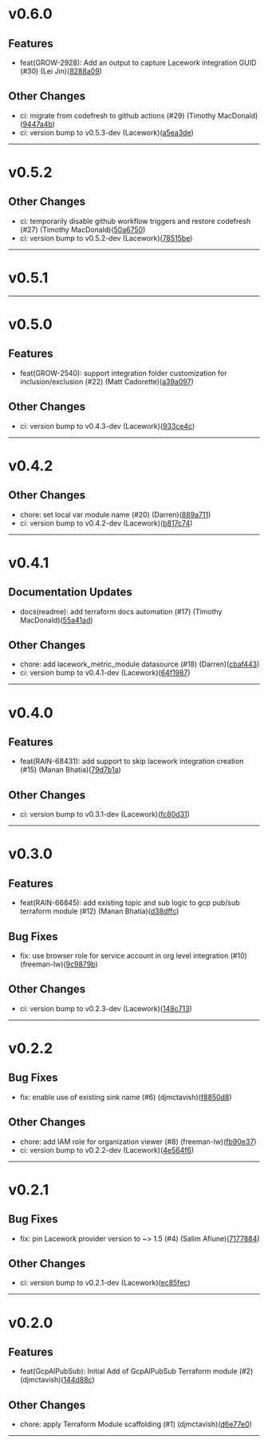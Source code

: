# v0.6.0

## Features
* feat(GROW-2928): Add an output to capture Lacework integration GUID (#30) (Lei Jin)([8288a09](https://github.com/lacework/terraform-gcp-pub-sub-audit-log/commit/8288a09bb5c04c7bc3b3201004242118637db159))
## Other Changes
* ci: migrate from codefresh to github actions (#29) (Timothy MacDonald)([9447a4b](https://github.com/lacework/terraform-gcp-pub-sub-audit-log/commit/9447a4b7a141f3e1fe745c1135efc7f36fe0feb3))
* ci: version bump to v0.5.3-dev (Lacework)([a5ea3de](https://github.com/lacework/terraform-gcp-pub-sub-audit-log/commit/a5ea3deb8ef3233d2730619a2f085ebb9b9f3b69))
---
# v0.5.2

## Other Changes
* ci: temporarily disable github workflow triggers and restore codefresh (#27) (Timothy MacDonald)([50a6750](https://github.com/lacework/terraform-gcp-pub-sub-audit-log/commit/50a675043515f36b2b235339f9ab3c0a1c68adca))
* ci: version bump to v0.5.2-dev (Lacework)([78515be](https://github.com/lacework/terraform-gcp-pub-sub-audit-log/commit/78515be0d148c018db0de2754b6b4e3853ff0e9b))
---
# v0.5.1


---
# v0.5.0

## Features
* feat(GROW-2540): support integration folder customization for inclusion/exclusion (#22) (Matt Cadorette)([a39a097](https://github.com/lacework/terraform-gcp-pub-sub-audit-log/commit/a39a097bee10a64ff620093277c051b376b8ab1d))
## Other Changes
* ci: version bump to v0.4.3-dev (Lacework)([933ce4c](https://github.com/lacework/terraform-gcp-pub-sub-audit-log/commit/933ce4c4dab10e356851d5acb828124cbac89e84))
---
# v0.4.2

## Other Changes
* chore: set local var module name (#20) (Darren)([889a711](https://github.com/lacework/terraform-gcp-pub-sub-audit-log/commit/889a7116a41ce1be088dc76036f8e8c262431a32))
* ci: version bump to v0.4.2-dev (Lacework)([b817c74](https://github.com/lacework/terraform-gcp-pub-sub-audit-log/commit/b817c740a23c6f9ab0300a6cee50fe5223ca05e1))
---
# v0.4.1

## Documentation Updates
* docs(readme): add terraform docs automation (#17) (Timothy MacDonald)([55a41ad](https://github.com/lacework/terraform-gcp-pub-sub-audit-log/commit/55a41ad43c1fbe14fe471ec00a52b409a9a906c5))
## Other Changes
* chore: add lacework_metric_module datasource (#18) (Darren)([cbaf443](https://github.com/lacework/terraform-gcp-pub-sub-audit-log/commit/cbaf443f3161f4757a36940a1ee5ffffc53b0ac4))
* ci: version bump to v0.4.1-dev (Lacework)([64f1987](https://github.com/lacework/terraform-gcp-pub-sub-audit-log/commit/64f19874ceec5c678b184d7941f606ac4f7be31c))
---
# v0.4.0

## Features
* feat(RAIN-68431): add support to skip lacework integration creation (#15) (Manan Bhatia)([79d7b1a](https://github.com/lacework/terraform-gcp-pub-sub-audit-log/commit/79d7b1afd057c2edd7d91adf3545afdef8bcd00f))
## Other Changes
* ci: version bump to v0.3.1-dev (Lacework)([fc80d31](https://github.com/lacework/terraform-gcp-pub-sub-audit-log/commit/fc80d31c7cad75971cbb2a6844bbf2734a23533f))
---
# v0.3.0

## Features
* feat(RAIN-66845): add existing topic and sub logic to gcp pub/sub terraform module (#12) (Manan Bhatia)([d38dffc](https://github.com/lacework/terraform-gcp-pub-sub-audit-log/commit/d38dffc4bc525c4405d89764ee499149f830e78e))
## Bug Fixes
* fix: use browser role for service account in org level integration (#10) (freeman-lw)([9c9879b](https://github.com/lacework/terraform-gcp-pub-sub-audit-log/commit/9c9879b6d63bc5b7f4768f3c5a70bf5997a8aea4))
## Other Changes
* ci: version bump to v0.2.3-dev (Lacework)([148c713](https://github.com/lacework/terraform-gcp-pub-sub-audit-log/commit/148c7139e03a9beb1efcb2dabbf6bdef8a648c0a))
---
# v0.2.2

## Bug Fixes
* fix: enable use of existing sink name (#6) (djmctavish)([f8850d8](https://github.com/lacework/terraform-gcp-pub-sub-audit-log/commit/f8850d835f2de25dee3a3b0024c6161f5634c63d))
## Other Changes
* chore: add IAM role for organization viewer (#8) (freeman-lw)([fb90e37](https://github.com/lacework/terraform-gcp-pub-sub-audit-log/commit/fb90e37db1b0b49b0ae7aadeeed09e59243be089))
* ci: version bump to v0.2.2-dev (Lacework)([4e564f6](https://github.com/lacework/terraform-gcp-pub-sub-audit-log/commit/4e564f64cb2e82915da9d0e2ffab452e0bdc93ab))
---
# v0.2.1

## Bug Fixes
* fix: pin Lacework provider version to ~> 1.5 (#4) (Salim Afiune)([7177884](https://github.com/lacework/terraform-gcp-pub-sub-audit-log/commit/7177884d1b4456192d705f7c00c3c1048c5a5b15))
## Other Changes
* ci: version bump to v0.2.1-dev (Lacework)([ec85fec](https://github.com/lacework/terraform-gcp-pub-sub-audit-log/commit/ec85fece9c4be84ec24ce4c879c4716cacbdf345))
---
# v0.2.0

## Features
* feat(GcpAlPubSub): Initial Add of GcpAlPubSub Terraform module (#2) (djmctavish)([144d88c](https://github.com/lacework/terraform-gcp-pub-sub-audit-log/commit/144d88c8ff700107780bb8dc9dfcc729325d5f94))
## Other Changes
* chore: apply Terraform Module scaffolding (#1) (djmctavish)([d6e77e0](https://github.com/lacework/terraform-gcp-pub-sub-audit-log/commit/d6e77e0135b328b0868f3b690bf26169d30b661e))
---

